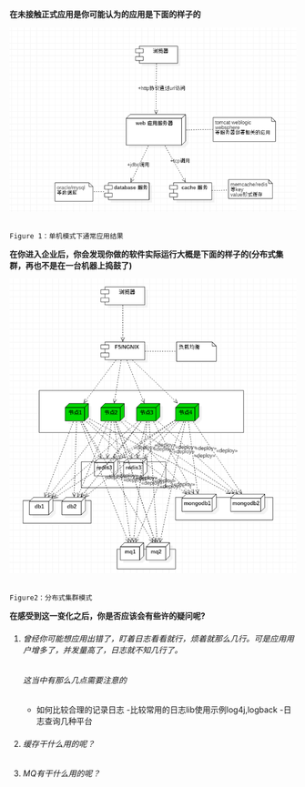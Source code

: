 **在未接触正式应用是你可能认为的应用是下面的样子的**

![](/assets/单机结构.png)

                                                                     Figure 1：单机模式下通常应用结果

**在你进入企业后，你会发现你做的软件实际运行大概是下面的样子的\(分布式集群，再也不是在一台机器上捣鼓了\)**

![](/assets/分布式结构.png)

                                                                        Figure2：分布式集群模式

**在感受到这一变化之后，你是否应该会有些许的疑问呢?**

1. ###### 曾经你可能想应用出错了，盯着日志看看就行，烦着就那么几行。可是应用用户增多了，并发量高了，日志就不知几行了。

   ###### 这当中有那么几点需要注意的
   - 如何比较合理的记录日志
   -比较常用的日志lib使用示例log4j,logback
   -日志查询几种平台
2. ###### 缓存干什么用的呢？
3. ###### MQ有干什么用的呢？





